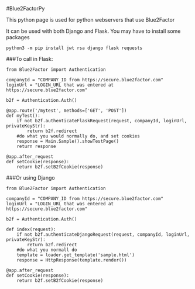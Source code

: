 #Blue2FactorPy

This python page is used for python webservers that use Blue2Factor

It can be used with both Django and Flask. You may have to install some
packages

`python3 -m pip install jwt rsa django flask requests`

###To call in Flask:

```
from Blue2Factor import Authentication

companyId = "COMPANY_ID from https://secure.blue2factor.com"
loginUrl = "LOGIN_URL that was entered at https://secure.blue2factor.com"

b2f = Authentication.Auth()

@app.route('/mytest', methods=['GET', 'POST'])
def myTest():
    if not b2f.authenticateFlaskRequest(request, companyId, loginUrl, privateKeyStr):
        return b2f.redirect
    #do what you would normally do, and set cookies
    response = Main.Sample().showTestPage()
    return response
    
@app.after_request
def setCookie(response):
    return b2f.setB2fCookie(response)
```

###Or using Django

```
from Blue2Factor import Authentication

companyId = "COMPANY_ID from https://secure.blue2factor.com"
loginUrl = "LOGIN_URL that was entered at https://secure.blue2factor.com"

b2f = Authentication.Auth()

def index(request):
	if not b2f.authenticateDjangoRequest(request, companyId, loginUrl, privateKeyStr):
        return b2f.redirect
    #do what you normall do
    template = loader.get_template('sample.html')
    response = HttpResponse(template.render())

@app.after_request
def setCookie(response):
    return b2f.setB2fCookie(response)
```